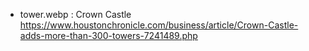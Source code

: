 - tower.webp : Crown Castle https://www.houstonchronicle.com/business/article/Crown-Castle-adds-more-than-300-towers-7241489.php

